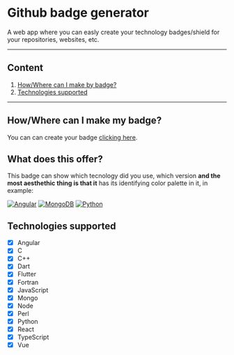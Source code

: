 # Github badge generator
A web app where you can easly create your technology badges/shield for your repositories, websites, etc.
- - -
## Content
1. [How/Where can I make by badge?](#howwhere-can-i-make-my-badge)
2. [Technologies supported](#technologies-supported)
- - -
## How/Where can I make my badge?
You can can create your badge [clicking here](https://kykal.github.io/github-badge-generator/).

## What does this offer?
This badge can show which tecnology did you use, which version **and the most aesthethic thing is that it** has its identifying color palette in it, in example:

[![Angular](https://img.shields.io/badge/12.2.8-303030?style=for-the-badge&logo=Angular&label=Angular&labelColor=B52E31)](https://angular.io/)
[![MongoDB](https://img.shields.io/badge/4.0.8-3FA037?style=for-the-badge&logo=MongoDB&label=MongoDB&labelColor=3F3E42)](https://www.mongodb.com/)
[![Python](https://img.shields.io/badge/3.10.0-1F425F?style=for-the-badge&logo=Python&label=Python&labelColor=FFD43B)](https://www.python.org/)


## Technologies supported
- [x] Angular
- [x] C
- [x] C++
- [x] Dart
- [x] Flutter
- [x] Fortran
- [x] JavaScript
- [x] Mongo
- [x] Node
- [x] Perl
- [x] Python
- [x] React
- [x] TypeScript
- [x] Vue
